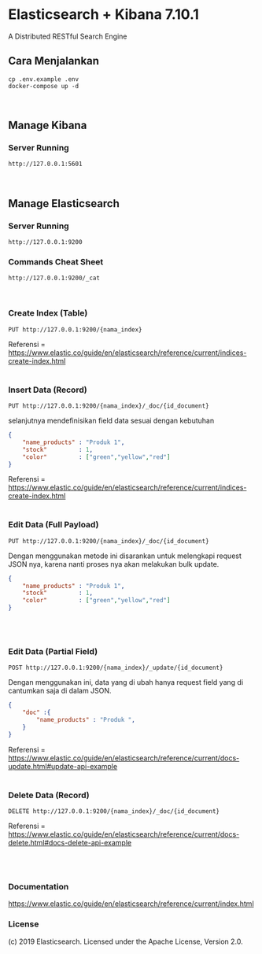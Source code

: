# Elasticsearch + Kibana 7.10.1
A Distributed RESTful Search Engine

## Cara Menjalankan

```shell
cp .env.example .env
docker-compose up -d
```
<br/>

## Manage Kibana

### Server Running
```shell
http://127.0.0.1:5601
```
<br/>

## Manage Elasticsearch
### Server Running
```shell
http://127.0.0.1:9200
```

### Commands Cheat Sheet
```shell
http://127.0.0.1:9200/_cat
```
<br/>

### Create Index (Table)
```shell
PUT http://127.0.0.1:9200/{nama_index}
```
Referensi = https://www.elastic.co/guide/en/elasticsearch/reference/current/indices-create-index.html
<br/><br/>

### Insert Data  (Record)
```shell
PUT http://127.0.0.1:9200/{nama_index}/_doc/{id_document}
```
selanjutnya mendefinisikan field data sesuai dengan kebutuhan
```json
{
    "name_products" : "Produk 1",
    "stock"         : 1,
    "color"         : ["green","yellow","red"]
}
```
Referensi = https://www.elastic.co/guide/en/elasticsearch/reference/current/indices-create-index.html
<br/><br/>

### Edit Data  (Full Payload)
```shell
PUT http://127.0.0.1:9200/{nama_index}/_doc/{id_document}
```
Dengan menggunakan metode ini disarankan untuk melengkapi request JSON nya, karena nanti proses nya akan melakukan bulk update.
```json
{
    "name_products" : "Produk 1",
    "stock"         : 1,
    "color"         : ["green","yellow","red"]
}
```
<br/><br/>
### Edit Data  (Partial Field)
```shell
POST http://127.0.0.1:9200/{nama_index}/_update/{id_document}
```
Dengan menggunakan ini, data yang di ubah hanya request field yang di cantumkan saja di dalam JSON.
```json
{
    "doc" :{
        "name_products" : "Produk ",
    }
}
```
Referensi = https://www.elastic.co/guide/en/elasticsearch/reference/current/docs-update.html#update-api-example
<br/><br/>
### Delete Data  (Record)
```shell
DELETE http://127.0.0.1:9200/{nama_index}/_doc/{id_document}
```
Referensi = https://www.elastic.co/guide/en/elasticsearch/reference/current/docs-delete.html#docs-delete-api-example


<br/><br/>
### Documentation
https://www.elastic.co/guide/en/elasticsearch/reference/current/index.html

### License
(c) 2019 Elasticsearch. Licensed under the Apache License, Version 2.0.





